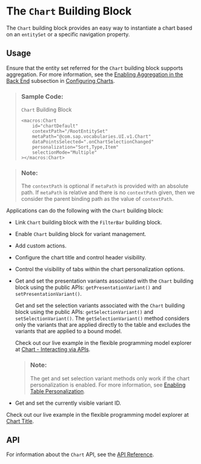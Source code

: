 <!-- loio52d065ab8bb740c58c834a0c985e3b9e -->

# The `Chart` Building Block

The `Chart` building block provides an easy way to instantiate a chart based on an `entitySet` or a specific navigation property.



<a name="loio52d065ab8bb740c58c834a0c985e3b9e__section_qdt_23s_j5b"/>

## Usage

Ensure that the entity set referred for the `Chart` building block supports aggregation. For more information, see the [Enabling Aggregation in the Back End](configuring-charts-653ed0f.md#loio653ed0f4f0d743dbb33ace4f68886c4e__enabling_aggregation_subsection) subsection in [Configuring Charts](configuring-charts-653ed0f.md).

> ### Sample Code:  
> `Chart` Building Block
> 
> ```
> <macros:Chart
>     id="chartDefault"
>     contextPath="/RootEntitySet"
>     metaPath="@com.sap.vocabularies.UI.v1.Chart"
>     dataPointsSelected=".onChartSelectionChanged"
>     personalization="Sort,Type,Item"
>     selectionMode="Multiple"
> ></macros:Chart>
> ```

> ### Note:  
> The `contextPath` is optional if `metaPath` is provided with an absolute path. If `metaPath` is relative and there is no `contextPath` given, then we consider the parent binding path as the value of `contextPath`.

Applications can do the following with the `Chart` building block:

-   Link `Chart` building block with the `FilterBar` building block.

-   Enable `Chart` building block for variant management.

-   Add custom actions.

-   Configure the chart title and control header visibility.

-   Control the visibility of tabs within the chart personalization options.

-   Get and set the presentation variants associated with the `Chart` building block using the public APIs: `getPresentationVariant()` and `setPresentationVariant()`.

    Get and set the selection variants associated with the `Chart` building block using the public APIs: `getSelectionVariant()` and `setSelectionVariant()`. The `getSelectionVariant()` method considers only the variants that are applied directly to the table and excludes the variants that are applied to a bound model.

    Check out our live example in the flexible programming model explorer at [Chart - Interacting via APIs](https://ui5.sap.com/test-resources/sap/fe/core/fpmExplorer/index.html#/buildingBlocks/chart/chartPublicAPIs).

    > ### Note:  
    > The get and set selection variant methods only work if the chart personalization is enabled. For more information, see [Enabling Table Personalization](enabling-table-personalization-3e2b4d2.md).

-   Get and set the currently visible variant ID.


Check out our live example in the flexible programming model explorer at [Chart Title](https://ui5.sap.com/test-resources/sap/fe/core/fpmExplorer/index.html#/buildingBlocks/chart/chartDefault).



<a name="loio52d065ab8bb740c58c834a0c985e3b9e__section_qqf_ljs_j5b"/>

## API

For information about the `Chart` API, see the [API Reference](https://ui5.sap.com/#/api/sap.fe.macros.Chart).

